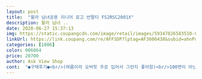 ```yaml
---
layout: post 
title:  "휠라 남녀공용 리니어 로고 반팔티 FS2RSC2001X" 
description: 휠라 남녀 ..
date: 2020-06-27 15:37:13 
img: https://static.coupangcdn.com/image/retail/images/59347826583510-83483893-71ce-44eb-b5e9-3b35fb52a0da.jpg 
linkUrl: https://link.coupang.com/re/AFFSDP?lptag=AF3600438&subid=ahnPublicAsk&pageKey=1384617178&itemId=2419347319&vendorItemId=70397882463&traceid=V0-113-b151866aafca4be8 
categories: [1006] 
color: 006064 
price: 20700 
author: Ask View Shop 
cont:  "●구매후기●<br/>(여름이라 오버핏 주로 입어서 그런지 좋아함)<br/>100면이 아닌, 면75,ㆍ폴리에스터 25 혼방이라서 100면보다 가볍고 시원한 소재입니다<br/>168에 55인 엄마가 95가 딱 잘 맞으셨고 165에 39 저체중인 제가 95 입었을땐 그냥 박시하게 맞았거든요!<br/>■6/4일 오후 11시경주문>6/5일 오후배송(무료배송)<br/>■가격비교:<br/>■구입가: ₩20,720<br/>■로켓배송  무료.<br/><br/>■사이즈:타브랜드 105사이즈보다 좀 넉넉한편.<br/><br/>■소재:<br/>■제품명:휠라 남여공용 리니어로고 반팔티 FS2RSC2001X<br/>■칼라: 네이비가 잉크네이비 칼라라 더 시원하고ㆍ깔끔해보임.<br/><br/>구입 예정이신분들은,가격비교 잘 하신후 구입하시길ᆢ<br/>그리고 사이즈는<br/>근데 저랑 비슷하게 마르신 분들 중에 어깨 좁으신 분들은 90도 많이 박시하실것같아요!<br/>내려 판매되고있어 배송준비중 이기에 취소후 바로 재구매.<br/><br/>도움 되셨으면 좋겠네요 ㅎㅎ<br/>딸아이(중3)것도 구매예정^^<br/>많이 마르셨으면 85 가 맞으실것같아요<br/>먼저,사이즈 어떤지 보려고 아들(고3)것만 한장 구매했는데,<br/>생각보다 별로 안 비치고 탄탄하고 목 늘어짐도 딱히 없을것같아요.<br/> 디자인도 귀여우니 이쁘고 다른곳보다 저렴히 잘 샀다는 생각이 들어요<br/>약간 통통보통 체중은 95<br/>엄마아빠 커플티로 사드렸구요 168 엄마가 입으셨습니당<br/>오후 11시경 출고 되었는지 확인하는도중,가격이 ₩20,720으로<br/>오후 6시경 주문할때 ₩22,040에주문,<br/>잉크네이비ㆍ105<br/>좀 마르신 분들은 90<br/>진짜 너무 예뻐요 저한테는 큰돈주고 필라 옷 샀는데 진짜 너무 뿌듯합니다 한달 용돈 20000원인데 모으고 모아서 이런 티셔츠 한개를 사서 기분이 너무 좋아요 다시 돈 모아서 필라꺼 더 살꺼에요<br/>키 165를 기준으로 했을때<br/>현재 판매 가격은, 다시₩22040에 판매중ing<br/>" 
---
```

